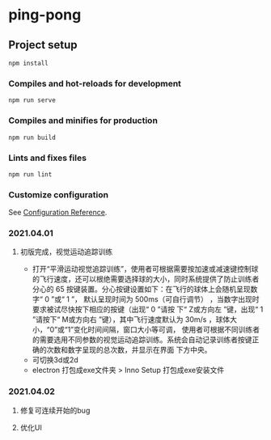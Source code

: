 # ping-pong

## Project setup
```
npm install
```

### Compiles and hot-reloads for development
```
npm run serve
```

### Compiles and minifies for production
```
npm run build
```

### Lints and fixes files
```
npm run lint
```

### Customize configuration
See [Configuration Reference](https://cli.vuejs.org/config/).


### 2021.04.01

1. 初版完成，视觉运动追踪训练

    - 打开“平滑运动视觉追踪训练”，使用者可根据需要按加速或减速键控制球
          的飞行速度，还可以根绝需要选择球的大小，同时系统提供了防止训练者分心的
          65 按键装置。分心按键设置如下：在飞行的球体上会随机呈现数字“ 0 ”或“ 1
          ”， 默认呈现时间为 500ms（可自行调节）
          ，当数字出现时要求被试尽快按下相应的按键（出现“ 0 ”请按 下“ Z或方向左
          ”键，出现“ 1 ”请按下“ M或方向右 ”键），其中飞行速度默认为 30m/s
          ，球体大小，“0”或“1”变化时间间隔，窗口大小等可调，
          使用者可根据不同训练者的需要选用不同参数的视觉运动追踪训练。系统会自动记录训练者按键正确的次数和数字呈现的总次数，并显示在界面
          下方中央。
    - 可切换3d或2d
    - electron 打包成exe文件夹 > Inno Setup 打包成exe安装文件

### 2021.04.02

1. 修复可连续开始的bug

2. 优化UI
